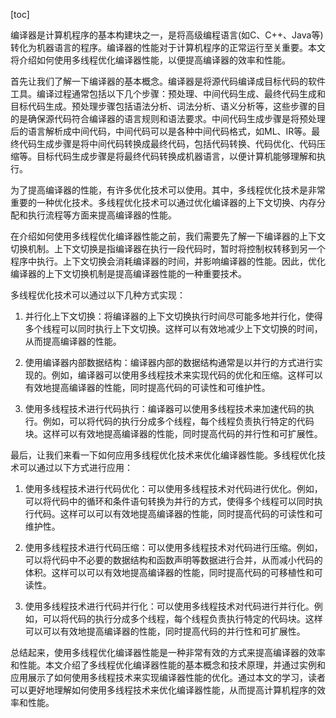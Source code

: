 
[toc]                    
                
                
编译器是计算机程序的基本构建块之一，是将高级编程语言(如C、C++、Java等)转化为机器语言的程序。编译器的性能对于计算机程序的正常运行至关重要。本文将介绍如何使用多线程优化编译器性能，以便提高编译器的效率和性能。

首先让我们了解一下编译器的基本概念。编译器是将源代码编译成目标代码的软件工具。编译过程通常包括以下几个步骤：预处理、中间代码生成、最终代码生成和目标代码生成。预处理步骤包括语法分析、词法分析、语义分析等，这些步骤的目的是确保源代码符合编译器的语言规则和语法要求。中间代码生成步骤是将预处理后的语言解析成中间代码，中间代码可以是各种中间代码格式，如ML、IR等。最终代码生成步骤是将中间代码转换成最终代码，包括代码转换、代码优化、代码压缩等。目标代码生成步骤是将最终代码转换成机器语言，以便计算机能够理解和执行。

为了提高编译器的性能，有许多优化技术可以使用。其中，多线程优化技术是非常重要的一种优化技术。多线程优化技术可以通过优化编译器的上下文切换、内存分配和执行流程等方面来提高编译器的性能。

在介绍如何使用多线程优化编译器性能之前，我们需要先了解一下编译器的上下文切换机制。上下文切换是指编译器在执行一段代码时，暂时将控制权转移到另一个程序中执行。上下文切换会消耗编译器的时间，并影响编译器的性能。因此，优化编译器的上下文切换机制是提高编译器性能的一种重要技术。

多线程优化技术可以通过以下几种方式实现：

1. 并行化上下文切换：将编译器的上下文切换执行时间尽可能多地并行化，使得多个线程可以同时执行上下文切换。这样可以有效地减少上下文切换的时间，从而提高编译器的性能。

2. 使用编译器内部数据结构：编译器内部的数据结构通常是以并行的方式进行实现的。例如，编译器可以使用多线程技术来实现代码的优化和压缩。这样可以有效地提高编译器的性能，同时提高代码的可读性和可维护性。

3. 使用多线程技术进行代码执行：编译器可以使用多线程技术来加速代码的执行。例如，可以将代码的执行分成多个线程，每个线程负责执行特定的代码块。这样可以有效地提高编译器的性能，同时提高代码的并行性和可扩展性。

最后，让我们来看一下如何应用多线程优化技术来优化编译器性能。多线程优化技术可以通过以下方式进行应用：

1. 使用多线程技术进行代码优化：可以使用多线程技术对代码进行优化。例如，可以将代码中的循环和条件语句转换为并行的方式，使得多个线程可以同时执行代码。这样可以可以有效地提高编译器的性能，同时提高代码的可读性和可维护性。

2. 使用多线程技术进行代码压缩：可以使用多线程技术对代码进行压缩。例如，可以将代码中不必要的数据结构和函数声明等数据进行合并，从而减小代码的体积。这样可以可以有效地提高编译器的性能，同时提高代码的可移植性和可读性。

3. 使用多线程技术进行代码并行化：可以使用多线程技术对代码进行并行化。例如，可以将代码的执行分成多个线程，每个线程负责执行特定的代码块。这样可以可以有效地提高编译器的性能，同时提高代码的并行性和可扩展性。

总结起来，使用多线程优化编译器性能是一种非常有效的方式来提高编译器的效率和性能。本文介绍了多线程优化编译器性能的基本概念和技术原理，并通过实例和应用展示了如何使用多线程技术来实现编译器性能的优化。通过本文的学习，读者可以更好地理解如何使用多线程技术来优化编译器性能，从而提高计算机程序的效率和性能。

